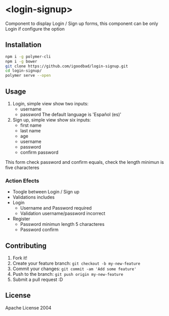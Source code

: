 # \<login-signup\>

Component to display Login / Sign up forms, this component can be only Login if configure the option

## Installation

```sh
npm i -g polymer-cli
npm i -g bower
git clone https://github.com/igoodbad/login-signup.git
cd login-signup/
polymer serve --open
```

## Usage

1. Login, simple view show two inputs:
    + username
    + password
  The default language is 'Español (es)'
2. Sign up, simple view show six inputs:
    + first name
    + last name
    + age
    + username
    + password
    + confirm password

This form check password and confirm equals, check the length minimun is five characteres  

### Action Efects
+ Toogle between Login / Sign up
+ Validations includes
+ Login
    + Username and Password required
    + Validation username/password incorrect
+ Register
    + Password minimun length 5 characteres
    + Password confirm


## Contributing

1. Fork it!
2. Create your feature branch: `git checkout -b my-new-feature`
3. Commit your changes: `git commit -am 'Add some feature'`
4. Push to the branch: `git push origin my-new-feature`
5. Submit a pull request :D

## License

Apache License 2004
